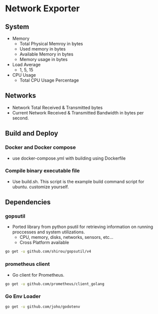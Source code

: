 # Network Exporter

## System
* Memory
    * Total Physical Memroy in bytes
    * Used memory in bytes
    * Available Memory in bytes
    * Memory usage in bytes
* Load Average
    * 1, 5, 15
* CPU Usage
    * Total CPU Usage Percentage

## Networks
* Network Total Received & Transmitted bytes
* Current Network Received & Transmitted Bandwidth in bytes per second.

## Build and Deploy
### Docker and Docker compose
* use docker-compose.yml with building using Dockerfile

### Compile binary executable file
* Use build.sh. This script is the example build command script for ubuntu. customize yourself.

## Dependencies
### gopsutil

* Ported library from python psutil for retrieving information on running proccesses and system utilizations.
    * CPU, memory, disks, networks, sensors, etc...
    * Cross Platform available

```zsh
go get -u github.com/shirou/gopsutil/v4
```

### prometheus client
* Go client for Prometheus.

```zsh
go get -u github.com/prometheus/client_golang
```

### Go Env Loader

```zsh
go get -u github.com/joho/godotenv
```

